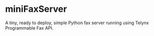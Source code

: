 # miniFaxServer
A tiny, ready to deploy, simple Python fax server running using Telynx Programmable Fax API.
